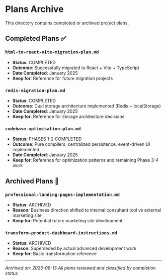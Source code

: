 # Plans Archive

This directory contains completed or archived project plans.

## Completed Plans ✅

### `html-to-react-vite-migration-plan.md` 
- **Status**: COMPLETED
- **Outcome**: Successfully migrated to React + Vite + TypeScript
- **Date Completed**: January 2025
- **Keep for**: Reference for future migration projects

### `redis-migration-plan.md`
- **Status**: COMPLETED  
- **Outcome**: Dual storage architecture implemented (Redis + localStorage)
- **Date Completed**: January 2025
- **Keep for**: Reference for storage architecture decisions

### `codebase-optimisation-plan.md`
- **Status**: PHASES 1-2 COMPLETED
- **Outcome**: Pure compilers, centralized persistence, event-driven UI implemented
- **Date Completed**: January 2025
- **Keep for**: Reference for optimization patterns and remaining Phase 3-4 work

## Archived Plans 📄

### `professional-landing-pages-implementation.md`
- **Status**: ARCHIVED
- **Reason**: Business direction shifted to internal consultant tool vs external marketing site
- **Keep for**: Potential future marketing site development

### `transform-product-dashboard-instructions.md`
- **Status**: ARCHIVED
- **Reason**: Superseded by actual advanced development work
- **Keep for**: Basic transformation reference

---
*Archived on: 2025-08-15*
*All plans reviewed and classified by completion status*
